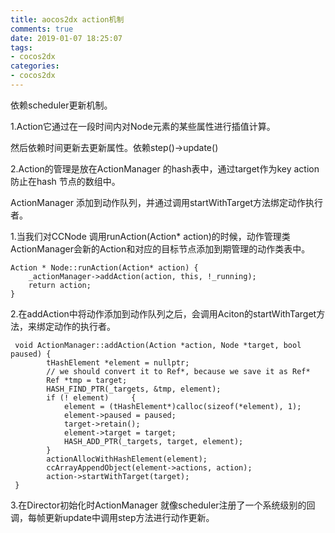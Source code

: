 ```yaml
---
title: aocos2dx action机制
comments: true
date: 2019-01-07 18:25:07
tags:
- cocos2dx
categories:
- cocos2dx
---
```


依赖scheduler更新机制。



1.Action它通过在一段时间内对Node元素的某些属性进行插值计算。 

   然后依赖时间更新去更新属性。依赖step()->update()

2.Action的管理是放在ActionManager 的hash表中，通过target作为key action防止在hash 节点的数组中。

ActionManager 添加到动作队列，并通过调用startWithTarget方法绑定动作执行者。

1.当我们对CCNode 调用runAction(Action* action)的时候，动作管理类ActionManager会新的Action和对应的目标节点添加到期管理的动作类表中。

```
Action * Node::runAction(Action* action) {
	_actionManager->addAction(action, this, !_running);
    return action; 
} 
```

2.在addAction中将动作添加到动作队列之后，会调用Aciton的startWithTarget方法，来绑定动作的执行者。

```
 void ActionManager::addAction(Action *action, Node *target, bool paused) {   
 		tHashElement *element = nullptr;     
 		// we should convert it to Ref*, because we save it as Ref*     
 		Ref *tmp = target;     
 		HASH_FIND_PTR(_targets, &tmp, element);     
 		if (! element)     {         
 			element = (tHashElement*)calloc(sizeof(*element), 1);         
 			element->paused = paused;         
 			target->retain();         
 			element->target = target;         
 			HASH_ADD_PTR(_targets, target, element);     
 		}      
 		actionAllocWithHashElement(element);      
 		ccArrayAppendObject(element->actions, action);      
 		action->startWithTarget(target); 
 }
```



3.在Director初始化时ActionManager 就像scheduler注册了一个系统级别的回调，每帧更新update中调用step方法进行动作更新。